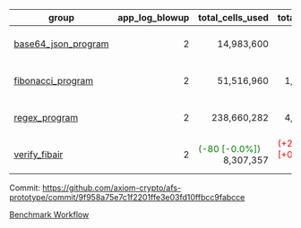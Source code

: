 | group | app_log_blowup | total_cells_used | total_cycles | total_proof_time_ms | agg_log_blowup | total_cells_used_leaf_agg | total_cycles_leaf_agg | total_proof_time_ms_leaf_agg | instance | alloc |
|---|---|---|---|---|---|---|---|---|---|---|
| [ base64_json_program ](https://github.com/axiom-crypto/afs-prototype/blob/gh-pages/benchmarks-pr/838/individual/base64_json-2-2-64cpu-linux-arm64-mimalloc.md) | <div style='text-align: right'>2</div> | <div style='text-align: right'>14,983,600</div> | <div style='text-align: right'>217,310</div> | <span style="color: green">(-16.0 [-0.6%])</span> <div style='text-align: right'>2,705.0</div> | <div style='text-align: right'>2</div> | <span style="color: green">(-3,020 [-0.0%])</span> <div style='text-align: right'>293,135,368</div> | <span style="color: green">(-294 [-0.0%])</span> <div style='text-align: right'>6,746,130</div> | <span style="color: green">(-278.0 [-0.7%])</span> <div style='text-align: right'>39,149.0</div> | 64cpu-linux-arm64 | mimalloc |
| [ fibonacci_program ](https://github.com/axiom-crypto/afs-prototype/blob/gh-pages/benchmarks-pr/838/individual/fibonacci-2-2-64cpu-linux-arm64-mimalloc.md) | <div style='text-align: right'>2</div> | <div style='text-align: right'>51,516,960</div> | <div style='text-align: right'>1,500,219</div> | <div style='text-align: right'>7,102.0</div> | <div style='text-align: right'>2</div> | <span style="color: green">(-32,110 [-0.0%])</span> <div style='text-align: right'>143,289,960</div> | <span style="color: green">(-3,003 [-0.1%])</span> <div style='text-align: right'>3,500,348</div> | <span style="color: red">(+282.0 [+1.4%])</span> <div style='text-align: right'>19,780.0</div> | 64cpu-linux-arm64 | mimalloc |
| [ regex_program ](https://github.com/axiom-crypto/afs-prototype/blob/gh-pages/benchmarks-pr/838/individual/regex-2-2-64cpu-linux-arm64-mimalloc.md) | <div style='text-align: right'>2</div> | <div style='text-align: right'>238,660,282</div> | <div style='text-align: right'>4,181,050</div> | <span style="color: red">(+437.0 [+1.5%])</span> <div style='text-align: right'>28,888.0</div> | <div style='text-align: right'>2</div> | <span style="color: green">(-9,150 [-0.0%])</span> <div style='text-align: right'>314,376,081</div> | <span style="color: green">(-889 [-0.0%])</span> <div style='text-align: right'>7,299,892</div> | <span style="color: red">(+453.0 [+1.1%])</span> <div style='text-align: right'>40,223.0</div> | 64cpu-linux-arm64 | mimalloc |
| [ verify_fibair ](https://github.com/axiom-crypto/afs-prototype/blob/gh-pages/benchmarks-pr/838/individual/verify_fibair-2-2-64cpu-linux-arm64-mimalloc.md) | <div style='text-align: right'>2</div> | <span style="color: green">(-80 [-0.0%])</span> <div style='text-align: right'>8,307,357</div> | <span style="color: red">(+25 [+0.0%])</span> <div style='text-align: right'>199,267</div> | <span style="color: red">(+29.0 [+1.9%])</span> <div style='text-align: right'>1,590.0</div> | - | - | - | - | 64cpu-linux-arm64 | mimalloc |

Commit: https://github.com/axiom-crypto/afs-prototype/commit/9f958a75e7c1f2201ffe3e03fd10ffbcc9fabcce

[Benchmark Workflow](https://github.com/axiom-crypto/afs-prototype/actions/runs/11936871566)
